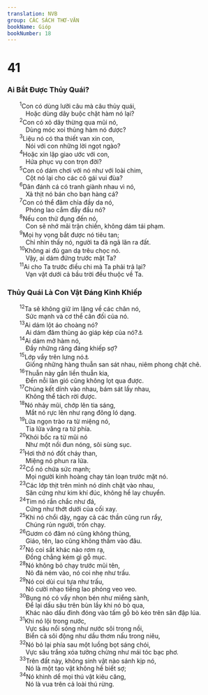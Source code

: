 ```yaml
---
translation: NVB
group: CÁC SÁCH THƠ-VĂN
bookName: Gióp 
bookNumber: 18
---
```


<div class="title"><h1>41</h1><h3>Ai Bắt Được Thủy Quái? </h3></div>
<span class="verse giop_41_1">  <sup>1</sup>Con có dùng lưỡi câu mà câu thủy quái, <br/>   Hoặc dùng dây buộc chặt hàm nó lại? <br/></span>
<span class="verse giop_41_2">  <sup>2</sup>Con có xỏ dây thừng qua mũi nó, <br/>   Dùng móc xoi thủng hàm nó được? <br/></span>
<span class="verse giop_41_3">  <sup>3</sup>Liệu nó có tha thiết van xin con, <br/>   Nói với con những lời ngọt ngào? <br/></span>
<span class="verse giop_41_4">  <sup>4</sup>Hoặc xin lập giao ước với con, <br/>   Hứa phục vụ con trọn đời? <br/></span>
<span class="verse giop_41_5">  <sup>5</sup>Con có dám chơi với nó như với loài chim, <br/>   Cột nó lại cho các cô gái vui đùa? <br/></span>
<span class="verse giop_41_6">  <sup>6</sup>Dân đánh cá có tranh giành nhau vì nó, <br/>   Xả thịt nó bán cho bạn hàng cá? <br/></span>
<span class="verse giop_41_7">  <sup>7</sup>Con có thể đâm chỉa đầy da nó, <br/>   Phóng lao cắm đầy đầu nó? <br/></span>
<span class="verse giop_41_8">  <sup>8</sup>Nếu con thử đụng đến nó, <br/>   Con sẽ nhớ mãi trận chiến, không dám tái phạm. <br/></span>
<span class="verse giop_41_9">  <sup>9</sup>Mọi hy vọng bắt được nó tiêu tan; <br/>   Chỉ nhìn thấy nó, người ta đã ngã lăn ra đất. <br/></span>
<span class="verse giop_41_10">  <sup>10</sup>Không ai đủ gan dạ trêu chọc nó. <br/>   Vậy, ai dám đứng trước mặt Ta? <br/></span>
<span class="verse giop_41_11">  <sup>11</sup>Ai cho Ta trước điều chi mà Ta phải trả lại? <br/>   Vạn vật dưới cả bầu trời đều thuộc về Ta. <br/></span>
<div class="title"><h3>Thủy Quái Là Con Vật Đáng Kinh Khiếp </h3></div>
<span class="verse giop_41_12">  <sup>12</sup>Ta sẽ không giữ im lặng về các chân nó, <br/>   Sức mạnh và cơ thể cân đối của nó. <br/></span>
<span class="verse giop_41_13">  <sup>13</sup>Ai dám lột áo choàng nó? <br/>   Ai dám đâm thủng áo giáp kép của nó?<a data-toggle="tooltip" data-placement="bottom" title="Dịch theo LXX; MT: ai dám bước vào dây cương đôi của nó?">⚓</a><br/></span>
<span class="verse giop_41_14">  <sup>14</sup>Ai dám mở hàm nó, <br/>   Đầy những răng đáng khiếp sợ? <br/></span>
<span class="verse giop_41_15">  <sup>15</sup>Lớp vẩy trên lưng nó<a data-toggle="tooltip" data-placement="bottom" title="Dịch theo LXX; MT: nó hãnh diện">⚓</a><br/>   Giống những hàng thuẫn san sát nhau, niêm phong chặt chẽ. <br/></span>
<span class="verse giop_41_16">  <sup>16</sup>Thuẫn này gắn liền thuẫn kia, <br/>   Đến nỗi làn gió cũng không lọt qua được. <br/></span>
<span class="verse giop_41_17">  <sup>17</sup>Chúng kết dính vào nhau, bám sát lấy nhau, <br/>   Không thể tách rời được. <br/></span>
<span class="verse giop_41_18">  <sup>18</sup>Nó nhảy mũi, chớp lên tia sáng, <br/>   Mắt nó rực lên như rạng đông ló dạng. <br/></span>
<span class="verse giop_41_19">  <sup>19</sup>Lửa ngọn trào ra từ miệng nó, <br/>   Tia lửa văng ra tứ phía. <br/></span>
<span class="verse giop_41_20">  <sup>20</sup>Khói bốc ra từ mũi nó <br/>   Như một nồi đun nóng, sôi sùng sục. <br/></span>
<span class="verse giop_41_21">  <sup>21</sup>Hơi thở nó đốt cháy than, <br/>   Miệng nó phun ra lửa. <br/></span>
<span class="verse giop_41_22">  <sup>22</sup>Cổ nó chứa sức mạnh; <br/>   Mọi người kinh hoàng chạy tán loạn trước mặt nó. <br/></span>
<span class="verse giop_41_23">  <sup>23</sup>Các lớp thịt trên mình nó dính chặt vào nhau, <br/>   Săn cứng như kim khí đúc, không hề lay chuyển. <br/></span>
<span class="verse giop_41_24">  <sup>24</sup>Tim nó rắn chắc như đá, <br/>   Cứng như thớt dưới của cối xay. <br/></span>
<span class="verse giop_41_25">  <sup>25</sup>Khi nó chổi dậy, ngay cả các thần cũng run rẩy, <br/>   Chúng rủn người, trốn chạy. <br/></span>
<span class="verse giop_41_26">  <sup>26</sup>Gươm có đâm nó cũng không thủng, <br/>   Giáo, tên, lao cũng không thấm vào đâu. <br/></span>
<span class="verse giop_41_27">  <sup>27</sup>Nó coi sắt khác nào rơm rạ, <br/>   Đồng chẳng kém gì gỗ mục. <br/></span>
<span class="verse giop_41_28">  <sup>28</sup>Nó không bỏ chạy trước mũi tên, <br/>   Nỏ đá ném vào, nó coi nhẹ như trấu. <br/></span>
<span class="verse giop_41_29">  <sup>29</sup>Nó coi dùi cui tựa như trấu, <br/>   Nó cười nhạo tiếng lao phóng veo veo. <br/></span>
<span class="verse giop_41_30">  <sup>30</sup>Bụng nó có vẩy nhọn bén như miểng sành, <br/>   Để lại dấu sâu trên bùn lầy khi nó bò qua, <br/>   Khác nào dấu đinh đóng vào tấm gỗ bò kéo trên sân đập lúa. <br/></span>
<span class="verse giop_41_31">  <sup>31</sup>Khi nó lội trong nước, <br/>   Vực sâu nổi sóng như nước sôi trong nồi, <br/>   Biển cả sôi động như dầu thơm nấu trong niêu, <br/></span>
<span class="verse giop_41_32">  <sup>32</sup>Nó bỏ lại phía sau một luồng bọt sáng chói, <br/>   Vực sâu trắng xóa tưởng chừng như mái tóc bạc phơ. <br/></span>
<span class="verse giop_41_33">  <sup>33</sup>Trên đất này, không sinh vật nào sánh kịp nó, <br/>   Nó là một tạo vật không hề biết sợ; <br/></span>
<span class="verse giop_41_34">  <sup>34</sup>Nó khinh dể mọi thú vật kiêu căng, <br/>   Nó là vua trên cả loài thú rừng. <br/></span>
